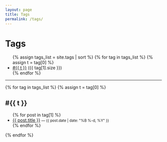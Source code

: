 ```yaml
---
layout: page
title: Tags
permalink: /tags/
---
```


# Tags

<ul>
{% assign tags_list = site.tags | sort %}
{% for tag in tags_list %}
  {% assign t = tag[0] %}
  <li>
    <a href="{{ "/tags/#" | append: t | relative_url }}">#{{ t }}</a> ({{ tag[1].size }})
  </li>
{% endfor %}
</ul>

<hr/>

{% for tag in tags_list %}
  {% assign t = tag[0] %}
  <h2 id="{{ t }}">#{{ t }}</h2>
  <ul>
  {% for post in tag[1] %}
    <li>
      <a href="{{ post.url | relative_url }}">{{ post.title }}</a>
      <small> — {{ post.date | date: "%B %-d, %Y" }}</small>
    </li>
  {% endfor %}
  </ul>
{% endfor %}
